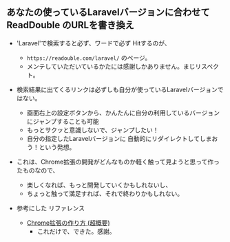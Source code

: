 ## あなたの使っているLaravelバージョンに合わせて ReadDouble のURLを書き換え

* 'Laravel'で検索すると必ず、ワードで必ず Hitするのが、
    * `https://readouble.com/laravel/` のページ。
    * メンテしていただいているかたには感謝しかありません。まじリスペクト。

* 検索結果に出てくるリンクは必ずしも自分が使っているLaravelバージョンではない。
    - 画面右上の設定ボタンから、かんたんに自分の利用しているバージョンにジャンプすることも可能
    - もっとサクッと意識しないで、ジャンプしたい！
    - 自分の指定したLaravelバージョンに 自動的にリダイレクトしてしまおう！という発想。

* これは、Chrome拡張の開発がどんなものか軽く触って見ようと思って作ったものなので、
    - 楽しくなれば、もっと開発していくかもしれないし、
    - ちょっと触って満足すれば、それで終わりかもしれない。

* 参考にした リファレンス
    - [Chrome拡張の作り方 (超概要)](https://qiita.com/RyBB/items/32b2a7b879f21b3edefc)
      - これだけで、できた。感謝。
